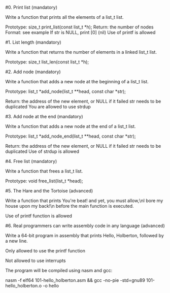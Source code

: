 #0. Print list (mandatory)

Write a function that prints all the elements of a list_t list.

Prototype: size_t print_list(const list_t *h); Return: the number of nodes Format: see example If str is NULL, print [0] (nil) Use of printf is allowed

#1. List length (mandatory)

Write a function that returns the number of elements in a linked list_t list.

Prototype: size_t list_len(const list_t *h);

#2. Add node (mandatory)

Write a function that adds a new node at the beginning of a list_t list.

Prototype: list_t *add_node(list_t **head, const char *str);

Return: the address of the new element, or NULL if it failed str needs to be duplicated You are allowed to use strdup

#3. Add node at the end (mandatory)

Write a function that adds a new node at the end of a list_t list.

Prototype: list_t *add_node_end(list_t **head, const char *str);

Return: the address of the new element, or NULL if it failed str needs to be duplicated Use of strdup is allowed

#4. Free list (mandatory)

Write a function that frees a list_t list.

Prototype: void free_list(list_t *head);

#5. The Hare and the Tortoise (advanced)

Write a function that prints You're beat! and yet, you must allow,\nI bore my house upon my back!\n before the main function is executed.

Use of printf function is allowed

#6. Real programmers can write assembly code in any language (advanced)

Write a 64-bit program in assembly that prints Hello, Holberton, followed by a new line.

Only allowed to use the printf function

Not allowed to use interrupts

The program will be compiled using nasm and gcc:

nasm -f elf64 101-hello_holberton.asm && gcc -no-pie -std=gnu89 101-hello_holberton.o -o hello
